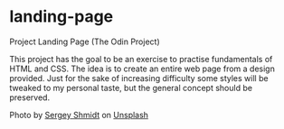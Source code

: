 # landing-page
Project Landing Page (The Odin Project)

This project has the goal to be an exercise to practise fundamentals of HTML and CSS.
The idea is to create an entire web page from a design provided.
Just for the sake of increasing difficulty some styles will be tweaked to my personal taste, but the general concept should be preserved.

Photo by <a href="https://unsplash.com/@monstercritic?utm_source=unsplash&utm_medium=referral&utm_content=creditCopyText">Sergey Shmidt</a> on <a href="https://unsplash.com/s/photos/flowers?utm_source=unsplash&utm_medium=referral&utm_content=creditCopyText">Unsplash</a>
